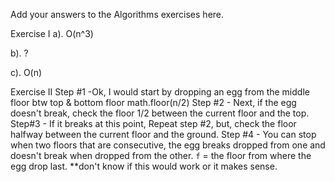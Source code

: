 Add your answers to the Algorithms exercises here.

Exercise I
a).  O(n^3)

b). ?

c). O(n)

Exercise II
Step #1 -Ok, I would start by dropping an egg from the middle floor btw top & bottom floor math.floor(n/2)
Step #2 - Next, if the egg doesn't break, check the floor 1/2 between the current floor and the top.
Step#3 - If it breaks at this point, Repeat step #2, but, check the floor halfway between the current floor and the ground.
Step #4 - You can stop when two floors that are consecutive, the egg breaks dropped from one and doesn't break when dropped from the other. `f` = the floor from where the egg drop last.
**don't know if this would work or it makes sense.
